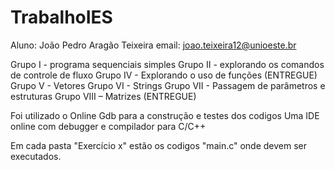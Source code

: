 # TrabalhoIES

Aluno: João Pedro Aragão Teixeira 
email: joao.teixeira12@unioeste.br

Grupo I - programa sequenciais simples
Grupo II - explorando os comandos de controle de fluxo
Grupo IV - Explorando o uso de funções (ENTREGUE)
Grupo V - Vetores
Grupo VI - Strings
Grupo VII - Passagem de parâmetros e estruturas
Grupo VIII – Matrizes (ENTREGUE)

Foi utilizado o Online Gdb para a construção e testes dos codigos
Uma IDE online com debugger e compilador para C/C++

Em cada pasta "Exercício x" estão os codigos "main.c" onde devem ser executados.
